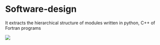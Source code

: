 # Software-design
It extracts the hierarchical structure of modules written in python, C++ of Fortran programs 

![](/doc/graphs/AtenTTo_modules.png)
